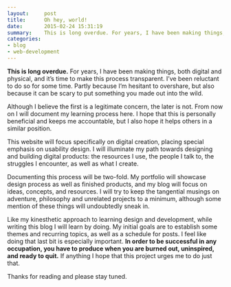 ```yaml
---
layout:     post
title:      Oh hey, world!
date:       2015-02-24 15:31:19
summary:    This is long overdue. For years, I have been making things, both digital and physical, and it’s time to make this process transparent. I’ve been reluctant to do so for some time. Partly because...
categories: 
- blog
- web-development
---
```


__This is long overdue.__ For years, I have been making things, both digital and physical, and it’s time to make this process transparent. I’ve been reluctant to do so for some time. Partly because I’m hesitant to overshare, but also because it can be scary to put something you made out into the wild. 

Although I believe the first is a legitimate concern, the later is not. From now on I will document my learning process here. I hope that this is personally beneficial and keeps me accountable, but I also hope it helps others in a similar position.
 
This website will focus specifically on digital creation, placing special emphasis on usability design. I will illuminate my path towards designing and building digital products: the resources I use, the people I talk to, the struggles I encounter, as well as what I create. 

Documenting this process will be two-fold. My portfolio will showcase design process as well as finished products, and my blog will focus on ideas, concepts, and resources. I will try to keep the tangential musings on adventure, philosophy and unrelated projects to a minimum, although some mention of these things will undoubtedly sneak in.

Like my kinesthetic approach to learning design and development, while writing this blog I will learn by doing. My initial goals are to establish some themes and recurring topics, as well as a schedule for posts. I feel like doing that last bit is especially important. __In order to be successful in any occupation, you have to produce when you are burned out, uninspired, and ready to quit.__ If anything I hope that this project urges me to do just that.

 Thanks for reading and please stay tuned.